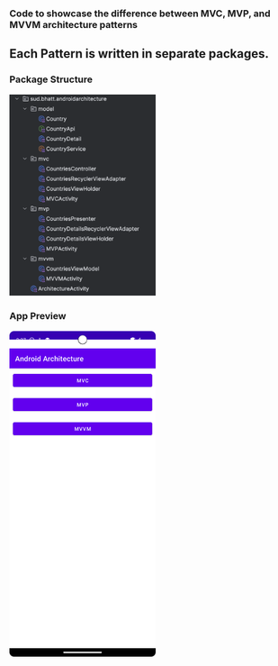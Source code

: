 ### Code to showcase the difference between MVC, MVP, and MVVM architecture patterns

## Each Pattern is written in separate packages. 

### Package Structure

<img src="ss2.png" width="260">


### App Preview
<img src="ss1.png" width="260">
